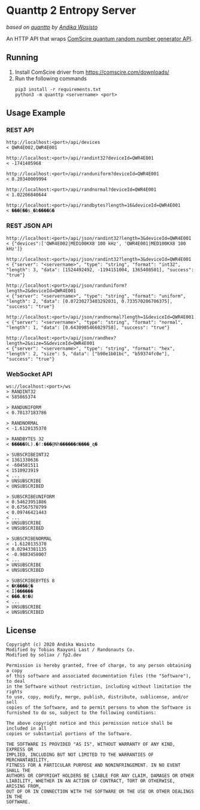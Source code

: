 Quanttp 2 Entropy Server
========================

_based on [quanttp](https://github.com/awasisto/quanttp) by [Andika Wasisto](https://www.wasisto.com/)_

An HTTP API that wraps [ComScire quantum random number generator API](https://comscire.com/downloads/qwqngdoc/).

Running
-------

1. Install ComScire driver from https://comscire.com/downloads/
2. Run the following commands
   ```
   pip3 install -r requirements.txt
   python3 -m quanttp <servername> <port>
   ```

Usage Example
-------------

### REST API

	http://localhost:<port>/api/devices
	< QWR4E002,QWR4E001

	http://localhost:<port>/api/randint32?deviceId=QWR4E001
	< -1741405968

	http://localhost:<port>/api/randuniform?deviceId=QWR4E001
	< 0.20340009994

	http://localhost:<port>/api/randnormal?deviceId=QWR4E001
	< 1.02206840644

	http://localhost:<port>/api/randbytes?length=16&deviceId=QWR4E001
	< ���E��s_�b����G�

### REST JSON API

	http://localhost:<port>/api/json/randint32?length=3&deviceId=QWR4E001
	< {"devices":['QWR4E002|MED100KX8 100 kHz', 'QWR4E001|MED100KX8 100 kHz']}

	http://localhost:<port>/api/json/randint32?length=3&deviceId=QWR4E001
	< {"server": "<servername>", "type": "string", "format": "int32", "length": 3, "data": [1524492492, -1194151004, 1365408501], "success": "true"}

	http://localhost:<port>/api/json/randuniform?length=2&deviceId=QWR4E001
	< {"server": "<servername>", "type": "string", "format": "uniform", "length": 2, "data": [0.07230273403292031, 0.733570206706375], "success": "true"}

	http://localhost:<port>/api/json/randnormal?length=1&deviceId=QWR4E001
	< {"server": "<servername>", "type": "string", "format": "normal", "length": 1, "data": [0.6430985466029758], "success": "true"}

	http://localhost:<port>/api/json/randhex?length=2&size=5&deviceId=QWR4E001
	< {"server": "<servername>", "type": "string", "format": "hex", "length": 2, "size": 5, "data": ["b90e1b01bc", "b59374fc0e"], "success": "true"}

### WebSocket API
	
	ws://localhost:<port>/ws
	> RANDINT32
	< 585865374

	> RANDUNIFORM
	< 0.70137183786

	> RANDNORMAL
	< -1.6120135370

	> RANDBYTES 32
	< �����9L).�!:���@Nh������d����_q�

	> SUBSCRIBEINT32
	< 1361330636
	< -604581511
	< 1510923919
	< ...
	> UNSUBSCRIBE
	< UNSUBSCRIBED

	> SUBSCRIBEUNIFORM
	< 0.54623951886
	< 0.67567578799
	< 0.09746421443
	< ...
	> UNSUBSCRIBE
	< UNSUBSCRIBED

	> SUBSCRIBENORMAL
	< -1.6120135370
	< 0.02943381135
	< -0.9883458007
	< ...
	> UNSUBSCRIBE
	< UNSUBSCRIBED

	> SUBSCRIBEBYTES 8
	< �K����{�
	< I]������
	< ���.�t�U
	< ...
	> UNSUBSCRIBE
	< UNSUBSCRIBED

License
-------

    Copyright (c) 2020 Andika Wasisto
	Modified by Tobias Raayoni Last / Randonauts Co.
	Modified by soliax / fp2.dev

    Permission is hereby granted, free of charge, to any person obtaining a copy
    of this software and associated documentation files (the "Software"), to deal
    in the Software without restriction, including without limitation the rights
    to use, copy, modify, merge, publish, distribute, sublicense, and/or sell
    copies of the Software, and to permit persons to whom the Software is
    furnished to do so, subject to the following conditions:

    The above copyright notice and this permission notice shall be included in all
    copies or substantial portions of the Software.

    THE SOFTWARE IS PROVIDED "AS IS", WITHOUT WARRANTY OF ANY KIND, EXPRESS OR
    IMPLIED, INCLUDING BUT NOT LIMITED TO THE WARRANTIES OF MERCHANTABILITY,
    FITNESS FOR A PARTICULAR PURPOSE AND NONINFRINGEMENT. IN NO EVENT SHALL THE
    AUTHORS OR COPYRIGHT HOLDERS BE LIABLE FOR ANY CLAIM, DAMAGES OR OTHER
    LIABILITY, WHETHER IN AN ACTION OF CONTRACT, TORT OR OTHERWISE, ARISING FROM,
    OUT OF OR IN CONNECTION WITH THE SOFTWARE OR THE USE OR OTHER DEALINGS IN THE
    SOFTWARE.

